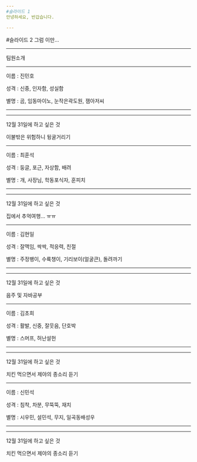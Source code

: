 ```yaml
---
#슬라이드 1
안녕하세요, 반갑습니다.

---
```

#슬라이드 2
그럼 이만...

---
팀원소개

---
이름 : 진민호

성격 : 신중, 인자함, 성실함

별명 : 곰, 임동마이노, 눈작은곽도원, 잼아저씨

---

---
12월 31일에 하고 싶은 것

이불밖은 위험하니 뒹굴거리기

---
이름 : 최훈석

성격 : 둥글, 포근, 자상함, 배려 

별명 : 개, 사장님, 학동포식자, 훈피치

---

---
12월 31일에 하고 싶은 것

집에서 추억여행... ㅠㅠ

---
이름 : 김현일

성격 : 잘맥임, 싹싹, 적응력, 친절

별명 : 주정뱅이, 수륙챙이, 기리보이(얼굴큰), 돌려까기

---

---
12월 31일에 하고 싶은 것

음주 및 자바공부

---
이름 : 김초희

성격 : 활발, 신중, 잘웃음, 단호박

별명 : 스머프, 허난설헌

---

---
12월 31일에 하고 싶은 것

치킨 먹으면서 제야의 종소리 듣기

---
이름 : 신민석

성격 : 침착, 차분, 무뚝뚝, 재치

별명 : 시우민, 설민석, 무지, 일곡동배성우

---

---
12월 31일에 하고 싶은 것

치킨 먹으면서 제야의 종소리 듣기
